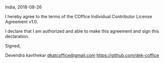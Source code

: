 India, 2018-08-26

I hereby agree to the terms of the COffice Individual Contributor License
Agreement v1.0.

I declare that I am authorized and able to make this agreement and sign this
declaration.

Signed,

Devendra kavthekar dkatcoffice@gmail.com https://github.com/dek-coffice

